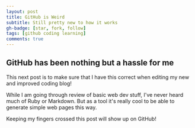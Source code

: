 ```yaml
---
layout: post
title: GitHub is Weird
subtitle: Still pretty new to how it works
gh-badge: [star, fork, follow]
tags: [github coding learning]
comments: true
---
```


## GitHub has been nothing but a hassle for me

This next post is to make sure that I have this correct when editing my new and improved coding blog!

While I am going through review of basic web dev stuff, I've never heard much of Ruby or Markdown. But as a tool it's really cool to be able to generate simple web pages this way.

Keeping my fingers crossed this post will show up on GitHub!
